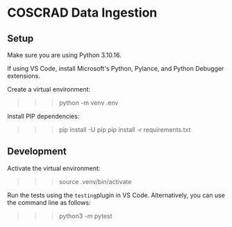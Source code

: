# COSCRAD Data Ingestion

## Setup
Make sure you are using Python 3.10.16.

If using VS Code, install Microsoft's Python, Pylance, and Python Debugger extensions. 

Create a virtual environment:
> > > python -m venv .env

Install PIP dependencies:
> > > pip install -U pip
> > > pip install -r requirements.txt

## Development
Activate the virtual environment:
> > > source .venv/bin/activate

Run the tests using the `testing`plugin in VS Code. Alternatively, you can use the command line as follows:
> > > python3 -m pytest


